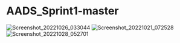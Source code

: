 # AADS_Sprint1-master

![Screenshot_20221026_033044](https://user-images.githubusercontent.com/100212618/224521303-9948863b-1071-4463-a691-5533185522b5.png)
![Screenshot_20221021_072528](https://user-images.githubusercontent.com/100212618/224521305-8fe97acf-0f32-4ccc-94fb-9d41d756bc01.png)
![Screenshot_20221028_052701](https://user-images.githubusercontent.com/100212618/224521312-53afe638-eaeb-4e91-8793-5452accd09df.png)
